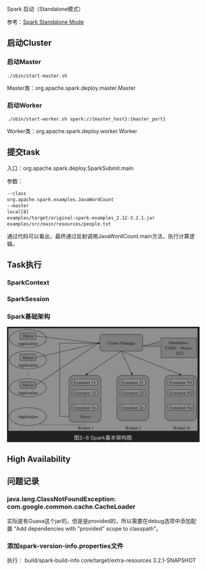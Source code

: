 Spark 启动（Standalone模式）

参考：[Spark Standalone Mode](https://spark.apache.org/docs/3.2.1/spark-standalone.html)

## 启动Cluster

### 启动Master

	./sbin/start-master.sh

Master类：org.apache.spark.deploy.master.Master



### 启动Worker

	./sbin/start-worker.sh spark://{master_host}:{master_port}

Worker类：org.apache.spark.deploy.worker.Worker


## 提交task


入口：org.apache.spark.deploy.SparkSubmit.main

参数：

```
--class
org.apache.spark.examples.JavaWordCount
--master
local[8]
examples/target/original-spark-examples_2.12-3.2.1.jar
examples/src/main/resources/people.txt
```

通过代码可以看出，最终通过反射调用JavaWordCount.main方法，执行计算逻辑。

## Task执行

### SparkContext

### SparkSession

### Spark基础架构

![](https://raw.githubusercontent.com/rainsbaby/notebook/master/imgs/spark/spark_structure.png)

## High Availability


## 问题记录

### java.lang.ClassNotFoundException: com.google.common.cache.CacheLoader

实际是有Guava这个jar的，但是是provided的，所以需要在debug选项中添加配置 “Add dependencies with "provided" scope to classpath”。



### 添加spark-version-info.properties文件

执行：
	 build/spark-build-info core/target/extra-resources 3.2.1-SNAPSHOT
	 
 